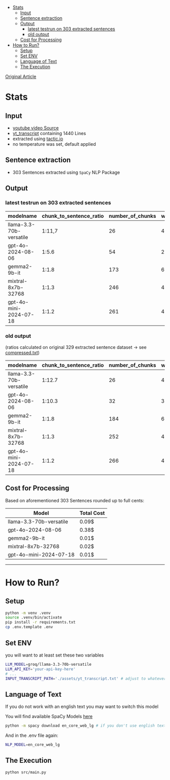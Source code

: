 - [Stats](#stats)
  - [Input](#input)
  - [Sentence extraction](#sentence-extraction)
  - [Output](#output)
    - [latest testrun on 303 extracted sentences](#latest-testrun-on-303-extracted-sentences)
    - [old output](#old-output)
  - [Cost for Processing](#cost-for-processing)
- [How to Run?](#how-to-run)
  - [Setup](#setup)
  - [Set ENV](#set-env)
  - [Language of Text](#language-of-text)
  - [The Execution](#the-execution)


[Original Article](https://www.linkedin.com/pulse/does-size-matter-ai-model-performance-smart-chunking-guckes-gm0le/)

# Stats
## Input
- [youtube video Source](https://youtu.be/syDpQtORBzg)
- [yt_transcript](./assets/yt_transcript.txt) containing 1440 Lines
- extracted using [tactic.io](https://tactiq.io/tools/youtube-transcript)
- no temperature was set, default applied

## Sentence extraction
- 303 Sentences extracted using `SpaCy` NLP Package

## Output
### latest testrun on 303 extracted sentences

modelname | chunk_to_sentence_ratio | number_of_chunks | words_per_chunk
--- | --- | --- | ---
llama-3.3-70b-versatile | 1:11,7 | 26 | 411.9
gpt-4o-2024-08-06 | 1:5.6 | 54 | 202.2
gemma2-9b-it | 1:1.8 | 173 | 63.9
mixtral-8x7b-32768 | 1:1.3 | 246 | 45.0
gpt-4o-mini-2024-07-18 | 1:1.2 | 261 | 42.4


### old output
(ratios calculated on original 329 extracted sentence dataset -> see [compressed.txt](./assets/compressed.txt))

modelname | chunk_to_sentence_ratio | number_of_chunks | words_per_chunk
--- | --- | --- | ---
llama-3.3-70b-versatile | 1:12.7 | 26 | 428.6
gpt-4o-2024-08-06 | 1:10.3 | 32 | 348.2
gemma2-9b-it | 1:1.8 | 184 | 60.5
mixtral-8x7b-32768 | 1:1.3 | 252 | 44.2
gpt-4o-mini-2024-07-18 | 1:1.2 | 266 | 41.8



## Cost for Processing
Based on aforementioned 303 Sentences rounded up to full cents:

Model | Total Cost
--- | ---
llama-3.3-70b-versatile | 0.09$
gpt-4o-2024-08-06 | 0.38$
gemma2-9b-it | 0.01$
mixtral-8x7b-32768 | 0.02$
gpt-4o-mini-2024-07-18 | 0.01$

---

# How to Run?
## Setup
```bash
python -m venv .venv
source .venv/bin/activate
pip install -r requirements.txt
cp .env.template .env
```

## Set ENV
you will want to at least set these two variables
```bash
LLM_MODEL=groq/llama-3.3-70b-versatile
LLM_API_KEY='your-api-key-here'
# ...
INPUT_TRANSCRIPT_PATH='./assets/yt_transcript.txt' # adjust to whatever file you want to chunk
```


## Language of Text
If you do not work with an english text you may want to switch this model

You will find available SpaCy Models [here](https://spacy.io/usage/models#languages)
```bash
python -m spacy download en_core_web_lg # if you don't use english texts, this needs to be switched out
```

And in the .env file again:
```bash
NLP_MODEL=en_core_web_lg
```

## The Execution
```bash
python src/main.py
```
